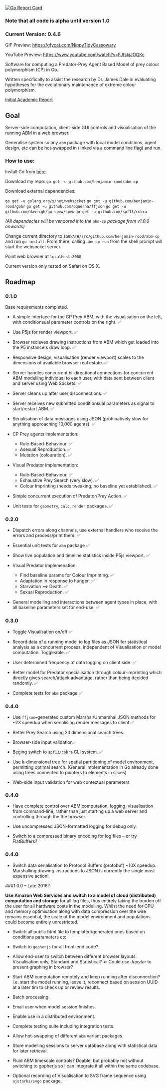 [![Go Report Card](https://goreportcard.com/badge/github.com/benjamin-rood/abm-cp)](https://goreportcard.com/report/github.com/benjamin-rood/abm-cp)

### Note that all code is alpha until version 1.0

### Current Version: 0.4.6

GIF Preview: https://gfycat.com/NippyTidyCassowary

YouTube Preview: https://www.youtube.com/watch?v=FJfskjJOQKc

Software for computing a Predator-Prey Agent Based Model of prey colour polymorphism (CP) in Go. 

Written specifically to assist the research by Dr. James Dale in evaluating hypotheses for the evolutionary maintenance of extreme colour polymorphism.

[Initial Academic Report](https://goo.gl/GjQqv6)

## Goal

Server-side computation, client-side GUI controls and visualisation of the running ABM in a web browser.

Generalise system so any `abm` package with local model conditions, agent design, etc can be hot-swapped in (linked via a command line flag) and run.

### How to use:

Install Go from [here](https://golang.org/dl/).

Download my repo: `go get -u github.com/benjamin-rood/abm-cp`

Download external dependencies: 

`go get -u golang.org/x/net/websocket`
`go get -u github.com/benjamin-rood/gobr`
`go get -u github.com/pquerna/ffjson`
`go get -u github.com/davecgh/go-spew/spew`
`go get -u github.com/spf13/cobra`

*(All dependecies will be vendored into the `abm-cp` package from v1.0.0 onwards)*

Change current directory to `$GOPATH/src/github.com/benjamin-rood/abm-cp` and run `go install`.
From there, calling `abm-cp run` from the shell prompt will start the websocket server.

Point web browser at `localhost:8000`

Current version only tested on Safari on OS X.



## Roadmap

### 0.1.0
Base requirements completed.

* A simple interface for the CP Prey ABM, with the visualisation on the left, with conditionsual parameter controls on the right. :white_check_mark:

* Use P5js for render viewport. :white_check_mark:

* Browser recieves drawing instructions from ABM which get loaded into the P5 instance's draw loop. :white_check_mark:

* Responsive design, visualisation (render viewport) scales to the dimensions of available browser real estate. :white_check_mark:

* Server handles concurrent bi-directional connections for concurrent ABM modelling individual to each user, with data sent between client and server using Web Sockets. :white_check_mark:

* Server cleans up after user disconnections. :white_check_mark:

* Server receives new submitted conditionsual parameters as signal to start/restart ABM. :white_check_mark:

* Serialisation of data messages using JSON (prohibatively slow for anything approaching 10,000 agents).  :white_check_mark:

* CP Prey agents implementation:
	 * Rule-Based-Behaviour. :white_check_mark:
	 * Asexual Reproduction. :white_check_mark:
	 * Mutation (colouration). :white_check_mark:

* Visual Predator implementation:
	* Rule-Based-Behaviour. :white_check_mark:
	* Exhaustive Prey Search (very slow). :white_check_mark:
	* Colour Imprinting (needs tweaking, no baseline yet established). :white_check_mark:

* Simple concurrent execution of Predator/Prey Action. :white_check_mark:

* Unit tests for `geometry`, `calc`, `render` packages. :white_check_mark:

### 0.2.0

* Dispatch errors along channels, use external handlers who receive the errors and process/print them. :white_check_mark:

* Essential unit tests for `abm` package :white_check_mark:

* Show live population and timeline statistics inside P5js viewport. :white_check_mark:
 
* Visual Predator implemenation:
	* Find baseline params for Colour Imprinting. :white_check_mark:
	* Adaptation in response to hunger. :white_check_mark:
	* Starvation ⟹ Death. :white_check_mark:
	* Sexual Reproduction. :white_check_mark:

* General modelling and interactions between agent types in place, with all baseline parameters set for end-use. :white_check_mark:

### 0.3.0

* Toggle Visualisation on/off :white_check_mark:

* Record data of a running model to log files as JSON for statistical analysis as a concurrent process, independent of Visualisation or model computation. Toggleable. :white_check_mark:

* User determined frequency of data logging on client side. :white_check_mark:

* Better model for Predator specialisation through colour-imprinting which directly gives search/attack advantage, rather than being decided randomly. :white_check_mark:

* Complete tests for `abm` package :white_check_mark:

### 0.4.0

* Use `ffjson`–generated custom Marshal/Unmarshal JSON methods for ~2X speedup when serialising render messages to client  :white_check_mark:

* Better Prey Search using 2d dimensional search trees.

* Browser-side input validation.

* Beging switch to `spf13/cobra` CLI system. :white_check_mark:

* Use k-dimensional tree for spatial partitioning of model environment, permitting optimal search. 
(General implementation in Go already done using trees connected to pointers to elements in slices)

* Web-side input validation for web contextual parameters

### 0.4.0

* Have complete control over ABM computation, logging, visualisation from command-line, rather than just starting up a web server and controlling through the the browser.

* Use uncompressed JSON-formatted logging for debug only.

* Switch to a compressed binary encoding for log files – or try FlatBuffers?

### 0.4.0

* Switch data serialisation to Protocol Buffers (protobuf) ~10X speedup. Marshalling drawing instructions to JSON is currently the single most expensive action!

###1.0.0 – Late 2016?

**Use Amazon Web Services and switch to a model of cloud (distributed) computation and storage** for all log files, thus entirely taking the burden off the user for all hardware costs in the modelling. Whilst the need for CPU and memory optimisation along with data compression over the wire remains essential, the scale of the model environment and populations could become entirely unrestricted.

* Switch all public html file to templated/generated ones based on conditions parameters etc.

* Switch to `gopherjs` for all front-end code?

* Allow end-user to switch between different browser layouts: Visualisation only, Standard and Statistical? $\Leftarrow$ Could use *Jupyter* to present graphing in browser?

* Start ABM computation remotely and keep running after disconnection? i.e. start the model running, leave it, reconnect based on session UUID at a later tim to check up or review results.

* Batch processing.

* Email user when model session finishes.

* Enable use in a distributed environment.

* Complete testing suite including integration tests.

* Allow hot-swapping of different `abm` variant packages.

* Store modelling sessions to server database along with statistical data for later retrieval.

* Fluid ABM timescale controls?  Doable, but probably not without switching to gopherjs so I can integrate it all within the same codebase.

* Optional recording of Visualisation to SVG frame sequence using `ajstarks/svgo` package.
